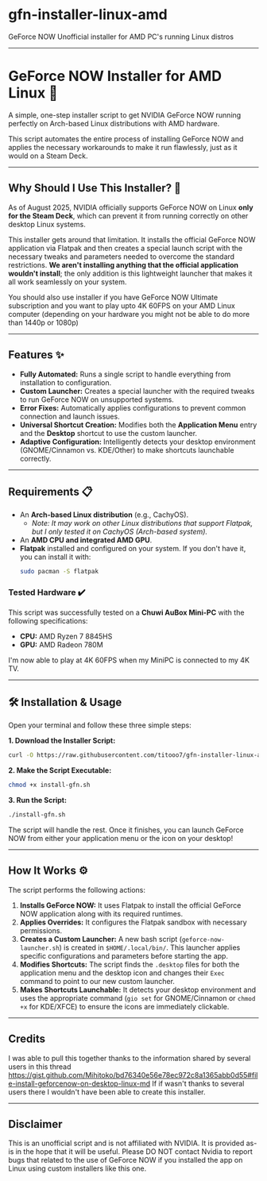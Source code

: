 # gfn-installer-linux-amd
GeForce NOW Unofficial installer for AMD PC's running Linux distros 

-----

# GeForce NOW Installer for AMD Linux 🚀

A simple, one-step installer script to get NVIDIA GeForce NOW running perfectly on Arch-based Linux distributions with AMD hardware.

This script automates the entire process of installing GeForce NOW and applies the necessary workarounds to make it run flawlessly, just as it would on a Steam Deck.

-----

## Why Should I Use This Installer? 🤔

As of August 2025, NVIDIA officially supports GeForce NOW on Linux **only for the Steam Deck**, which can prevent it from running correctly on other desktop Linux systems.

This installer gets around that limitation. It installs the official GeForce NOW application via Flatpak and then creates a special launch script with the necessary tweaks and parameters needed to overcome the standard restrictions. **We aren't installing anything that the official application wouldn't install**; the only addition is this lightweight launcher that makes it all work seamlessly on your system.

You should also use installer if you have GeForce NOW Ultimate subscription and you want to play upto 4K 60FPS on your AMD Linux computer (depending on your hardware you might not be able to do more than 1440p or 1080p)

-----

## Features ✨

  * **Fully Automated:** Runs a single script to handle everything from installation to configuration.
  * **Custom Launcher:** Creates a special launcher with the required tweaks to run GeForce NOW on unsupported systems.
  * **Error Fixes:** Automatically applies configurations to prevent common connection and launch issues.
  * **Universal Shortcut Creation:** Modifies both the **Application Menu** entry and the **Desktop** shortcut to use the custom launcher.
  * **Adaptive Configuration:** Intelligently detects your desktop environment (GNOME/Cinnamon vs. KDE/Other) to make shortcuts launchable correctly.

-----

## Requirements 📋

  * An **Arch-based Linux distribution** (e.g., CachyOS).
      * *Note: It may work on other Linux distributions that support Flatpak, but I only tested it on CachyOS (Arch-based system).*
  * An **AMD CPU and integrated AMD GPU**.
  * **Flatpak** installed and configured on your system. If you don't have it, you can install it with:
    ```bash
    sudo pacman -S flatpak
    ```

### Tested Hardware ✔️

This script was successfully tested on a **Chuwi AuBox Mini-PC** with the following specifications:

  * **CPU:** AMD Ryzen 7 8845HS
  * **GPU:** AMD Radeon 780M

I'm now able to play at 4K 60FPS when my MiniPC is connected to my 4K TV.

-----

## 🛠️ Installation & Usage

Open your terminal and follow these three simple steps:

**1. Download the Installer Script:**

```bash
curl -O https://raw.githubusercontent.com/titooo7/gfn-installer-linux-amd/main/install-gfn.sh
```

**2. Make the Script Executable:**

```bash
chmod +x install-gfn.sh
```

**3. Run the Script:**

```bash
./install-gfn.sh
```

The script will handle the rest. Once it finishes, you can launch GeForce NOW from either your application menu or the icon on your desktop\!

-----

## How It Works ⚙️

The script performs the following actions:

1.  **Installs GeForce NOW:** It uses Flatpak to install the official GeForce NOW application along with its required runtimes.
2.  **Applies Overrides:** It configures the Flatpak sandbox with necessary permissions.
3.  **Creates a Custom Launcher:** A new bash script (`geforce-now-launcher.sh`) is created in `$HOME/.local/bin/`. This launcher applies specific configurations and parameters before starting the app.
4.  **Modifies Shortcuts:** The script finds the `.desktop` files for both the application menu and the desktop icon and changes their `Exec` command to point to our new custom launcher.
5.  **Makes Shortcuts Launchable:** It detects your desktop environment and uses the appropriate command (`gio set` for GNOME/Cinnamon or `chmod +x` for KDE/XFCE) to ensure the icons are immediately clickable.

-----

## Credits

I was able to pull this together thanks to the information shared by several users in this thread https://gist.github.com/Mihitoko/bd76340e56e78ec972c8a1365abb0d55#file-install-geforcenow-on-desktop-linux-md
If if wasn't thanks to several users there I wouldn't have been able to create this installer.

-----

## Disclaimer

This is an unofficial script and is not affiliated with NVIDIA. It is provided as-is in the hope that it will be useful.
Please DO NOT contact Nvidia to report bugs that related to the use of GeForce NOW if you installed the app on Linux using custom installers like this one.
